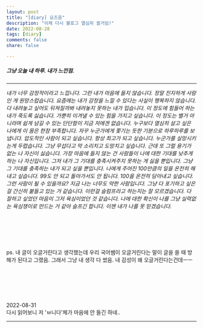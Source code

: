 ```yaml
---
layout: post
title: "[diary] 요즈음"
description: "이제 다시 블로그 열심히 쓸거임!"
date: 2022-08-28
tags: [diary]
comments: false
share: false

---
```


<h5> 그냥 오늘 내 하루. 내가 느낀점. </h5>

--- 

*내가 너무 감정적이라고 느낍니다. 
그런 내가 마음에 들지 않습니다. 
정말 진지하게 사람인 게 원망스럽습니다. 
요즘에는 내가 감정을 느낄 수 있다는 사실이 행복하지 않습니다. 
다 내려놓고 싶어도 뒤쳐질까봐 내려놓지 못하는 내가 밉습니다. 
이 정도에 힘들어 하는 내가 죽도록 싫습니다. 
가뿐히 이겨낼 수 있는 힘을 가지고 싶습니다. 
이 정도는 별거 아니라며 쉽게 넘길 수 있는 단단함이 지금 저에겐 없습니다. 
누구보다 열심히 살고 싶은 나에게 이 몸은 한참 부족합니다. 
자꾸 누군가에게 쫓기는 듯한 기분으로 하루하루를 보냅니다. 
압도적인 사람이 되고 싶습니다. 
항상 최고가 되고 싶습니다. 
누군가를 실망시키는게 두렵습니다. 
그냥 무섭다고 막 소리치고 도망치고 싶습니다. 
근데 또 그럴 용기가 없는 나 자신이 싫습니다. 
가장 마음에 들지 않는 건 사람들이 나에 대한 기대를 낮추게 하는 나 자신입니다. 
그저 내가 그 기대를 충족시켜주지 못하는 게 싫을 뿐입니다. 
그냥 그 기대를 충족하는 내가 되고 싶을 뿐입니다. 
나에게 주어진 100만큼의 일을 온전히 해내고 싶습니다. 
99도 안 되고 돌아가서도 안 됩니다. 
100을 온전히 담아내고 싶습니다. 
그런 사람이 될 수 있을까요? 
지금 나는 너무도 약한 사람입니다. 
그냥 다 포기하고 싶은 걸 간신히 붙들고 있는 거 같습니다. 
이런걸 슬럼프라고 하는지는 잘 모르겠습니다. 
다 잘하고 싶었던 마음이 그저 욕심이었던 것 같습니다. 
나에 대한 확신이 나를 그냥 실력없는 욕심쟁이로 만드는 거 같아 슬프긴 합니다. 
이젠 내가 나를 못 믿겠습니다.*
<br><br><br><br><br><br><br>
ps. 내 글이 오글거린다고 생각했는데 우리 국어쌤이 오글거린다는 말이 글을 쓸 때 방해가 된다고 그랬음. 그래서 그냥 내 생각 다 썼음. 내 감성이 왜 오글거린다는건데ㅡㅡ
<br><br><br><br><br><br><br>
2022-08-31<br>
다시 읽어보니 저 'ㅂ니다'체가 마음에 안 들긴 하네..

--- 
